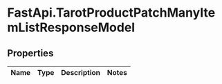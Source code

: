 # FastApi.TarotProductPatchManyItemListResponseModel

## Properties
Name | Type | Description | Notes
------------ | ------------- | ------------- | -------------
